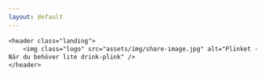 ```yaml
---
layout: default
---
```


<div class="home">

	<header class="landing">
		<img class="logo" src="assets/img/share-image.jpg" alt="Plinket - När du behöver lite drink-plink" />
	</header>

</div>
